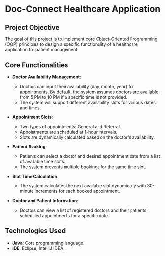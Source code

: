 # Doc-Connect Healthcare Application

## Project Objective
The goal of this project is to implement core Object-Oriented Programming (OOP) principles to design a specific functionality of a healthcare application for patient management.

## Core Functionalities
- **Doctor Availability Management**: 
  - Doctors can input their availability (day, month, year) for appointments. By default, the system assumes doctors are available from 5 PM to 10 PM if a specific time is not provided.
  - The system will support different availability slots for various dates and times.
  
- **Appointment Slots**: 
  - Two types of appointments: General and Referral.
  - Appointments are scheduled at 1-hour intervals.
  - Slots are dynamically calculated based on the doctor's availability.
  
- **Patient Booking**: 
  - Patients can select a doctor and desired appointment date from a list of available time slots.
  - The system prevents multiple bookings for the same time slot.
  
- **Slot Time Calculation**: 
  - The system calculates the next available slot dynamically with 30-minute increments for each booked appointment.
  
- **Doctor and Patient Information**: 
  - Doctors can view a list of registered doctors and their patients' scheduled appointments for a specific date.

## Technologies Used
- **Java**: Core programming language.
- **IDE**: Eclipse, IntelliJ IDEA.
